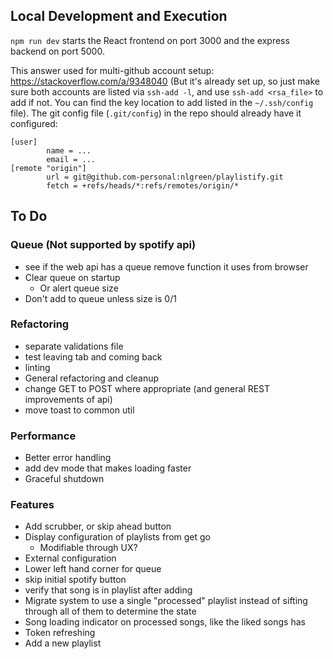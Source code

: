 ## Local Development and Execution
`npm run dev` starts the React frontend on port 3000 and the express backend on port 5000.

This answer used for multi-github account setup: https://stackoverflow.com/a/9348040
(But it's already set up, so just make sure both accounts are listed via `ssh-add -l`, and use `ssh-add <rsa_file>` to add if not. You can find the key location to add listed
in the `~/.ssh/config` file). The git config file (`.git/config`) in the repo should already have it configured:
```
[user]
        name = ...
        email = ...
[remote "origin"]
        url = git@github.com-personal:nlgreen/playlistify.git
        fetch = +refs/heads/*:refs/remotes/origin/*
```

## To Do
### Queue (Not supported by spotify api)
- see if the web api has a queue remove function it uses from browser
- Clear queue on startup
  - Or alert queue size
- Don't add to queue unless size is 0/1
### Refactoring
- separate validations file
- test leaving tab and coming back
- linting
- General refactoring and cleanup
- change GET to POST where appropriate (and general REST improvements of api)
- move toast to common util

### Performance
- Better error handling
- add dev mode that makes loading faster
- Graceful shutdown

### Features
- Add scrubber, or skip ahead button
- Display configuration of playlists from get go
  - Modifiable through UX?
- External configuration
- Lower left hand corner for queue
- skip initial spotify button
- verify that song is in playlist after adding
- Migrate system to use a single "processed" playlist instead of sifting through all of them to determine the state
- Song loading indicator on processed songs, like the liked songs has
- Token refreshing
- Add a new playlist